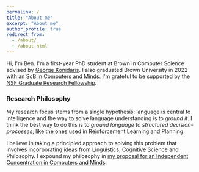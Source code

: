 ```yaml
---
permalink: /
title: "About me"
excerpt: "About me"
author_profile: true
redirect_from: 
  - /about/
  - /about.html
---
```


Hi, I'm Ben. I'm a first-year PhD student at Brown in Computer Science advised by [George Konidaris](https://cs.brown.edu/~gdk/). I also graduated Brown University in 2022 with an ScB in [Computers and Minds](/files/ic-proposal.pdf). I'm grateful to be supported by the [NSF Graduate Research Fellowship](https://cs.brown.edu/news/2022/05/20/five-brown-cs-students-and-alums-receive-nsf-graduate-research-fellowships/).

### Research Philosophy

My research focus stems from a single hypothesis: language is central to intelligence and the way to solve language understanding is to _ground it_. I think the best way to do this is to _ground language to structured decision-processes_, like the ones used in Reinforcement Learning and Planning.

I believe in taking a principled approach to solving this problem that involves incorporating ideas from Linguistics, Cognitive Science and Philosophy. I expound my philosophy in [my proposal for an Independent Concentration in Computers and Minds](/files/ic-proposal.pdf).

<!-- ### Outside Interests

Outside of academics I enjoy solving Rubik's Cubes and other twisty puzzles, reading sci-fi, bouldering, playing and listening to music (I'm a bit of an audiophile, check out [my gear page](./audiogack.html)), and watching and writing comedy. I'm also a frequent reader of [LessWrong](https://www.lesswrong.com/) ([here's my profile](https://www.lesswrong.com/users/benjamin-spiegel) if you're curious), an avid listener of the [Making Sense](https://samharris.org/podcast/making-sense-episodes/) podcast, and I do mindfullness meditation. -->
